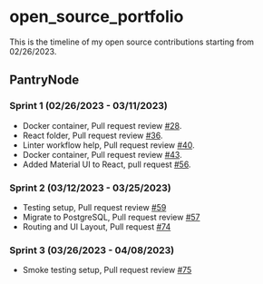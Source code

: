 # open_source_portfolio
This is the timeline of my open source contributions starting from 02/26/2023.

## PantryNode

### Sprint 1 (02/26/2023 - 03/11/2023)
- Docker container, Pull request review [#28](https://github.com/ChicoState/PantryNode/pull/28).
- React folder, Pull request review [#36](https://github.com/ChicoState/PantryNode/pull/36).
- Linter workflow help, Pull request review [#40](https://github.com/ChicoState/PantryNode/pull/40).
- Docker container, Pull request review [#43](https://github.com/ChicoState/PantryNode/pull/43).
- Added Material UI to React, pull request [#56](https://github.com/ChicoState/PantryNode/pull/56).

### Sprint 2 (03/12/2023 - 03/25/2023)
- Testing setup, Pull request review [#59](https://github.com/ChicoState/PantryNode/pull/59#pullrequestreview-1338625018)
- Migrate to PostgreSQL, Pull request review [#57](https://github.com/ChicoState/PantryNode/pull/57)
- Routing and UI Layout, Pull request [#74](https://github.com/ChicoState/PantryNode/pull/74)

### Sprint 3 (03/26/2023 - 04/08/2023)
- Smoke testing setup, Pull request review [#75](https://github.com/ChicoState/PantryNode/pull/75)
